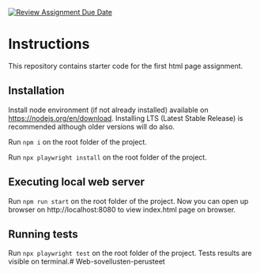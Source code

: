 [![Review Assignment Due Date](https://classroom.github.com/assets/deadline-readme-button-22041afd0340ce965d47ae6ef1cefeee28c7c493a6346c4f15d667ab976d596c.svg)](https://classroom.github.com/a/FJACV9R_)
# Instructions

This repository contains starter code for the first html page assignment. 

## Installation 

Install node environment (if not already installed) available on https://nodejs.org/en/download. Installing LTS (Latest Stable Release) is recommended although older versions will do also.

Run `npm i` on the root folder of the project.

Run `npx playwright install` on the root folder of the project.


## Executing local web server

Run `npm run start` on the root folder of the project. Now you can open up browser on http://localhost:8080 to view index.html page on browser.


## Running tests

Run `npx playwright test` on the root folder of the project. Tests results are visible on terminal.#   W e b - s o v e l l u s t e n - p e r u s t e e t  
 